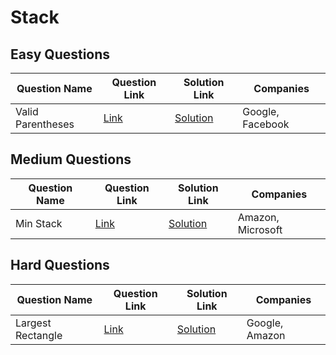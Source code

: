 # Stack

## Easy Questions

| Question Name          | Question Link                              | Solution Link                              | Companies         |
|------------------------|--------------------------------------------|--------------------------------------------|-------------------|
| Valid Parentheses      | [Link](https://example.com/valid-paren)    | [Solution](https://example.com/sol)        | Google, Facebook  |

## Medium Questions

| Question Name          | Question Link                              | Solution Link                              | Companies         |
|------------------------|--------------------------------------------|--------------------------------------------|-------------------|
| Min Stack              | [Link](https://example.com/min-stack)      | [Solution](https://example.com/sol2)       | Amazon, Microsoft |

## Hard Questions

| Question Name          | Question Link                              | Solution Link                              | Companies         |
|------------------------|--------------------------------------------|--------------------------------------------|-------------------|
| Largest Rectangle      | [Link](https://example.com/largest-rect)   | [Solution](https://example.com/sol3)       | Google, Amazon    |
